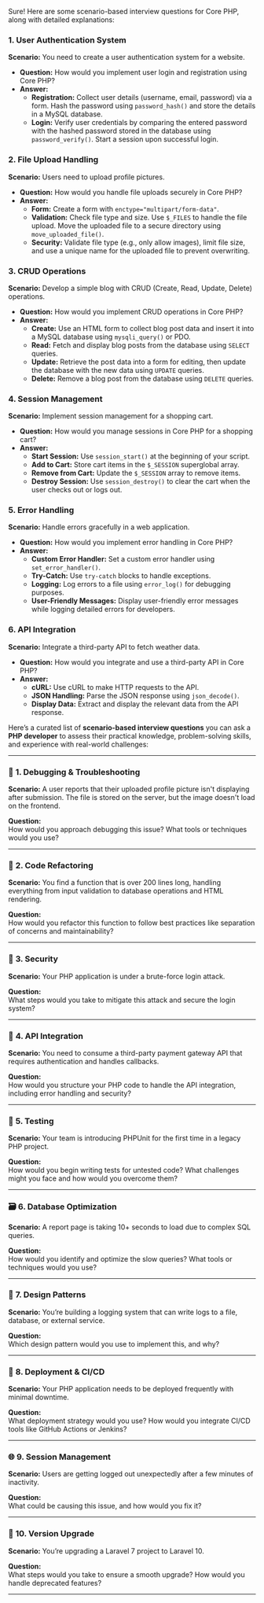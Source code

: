 Sure! Here are some scenario-based interview questions for Core PHP, along with detailed explanations:

### 1. User Authentication System

**Scenario:** You need to create a user authentication system for a website.

- **Question:** How would you implement user login and registration using Core PHP?
- **Answer:**
  - **Registration:** Collect user details (username, email, password) via a form. Hash the password using `password_hash()` and store the details in a MySQL database.
  - **Login:** Verify user credentials by comparing the entered password with the hashed password stored in the database using `password_verify()`. Start a session upon successful login.

### 2. File Upload Handling

**Scenario:** Users need to upload profile pictures.

- **Question:** How would you handle file uploads securely in Core PHP?
- **Answer:**
  - **Form:** Create a form with `enctype="multipart/form-data"`.
  - **Validation:** Check file type and size. Use `$_FILES` to handle the file upload. Move the uploaded file to a secure directory using `move_uploaded_file()`.
  - **Security:** Validate file type (e.g., only allow images), limit file size, and use a unique name for the uploaded file to prevent overwriting.

### 3. CRUD Operations

**Scenario:** Develop a simple blog with CRUD (Create, Read, Update, Delete) operations.

- **Question:** How would you implement CRUD operations in Core PHP?
- **Answer:**
  - **Create:** Use an HTML form to collect blog post data and insert it into a MySQL database using `mysqli_query()` or PDO.
  - **Read:** Fetch and display blog posts from the database using `SELECT` queries.
  - **Update:** Retrieve the post data into a form for editing, then update the database with the new data using `UPDATE` queries.
  - **Delete:** Remove a blog post from the database using `DELETE` queries.

### 4. Session Management

**Scenario:** Implement session management for a shopping cart.

- **Question:** How would you manage sessions in Core PHP for a shopping cart?
- **Answer:**
  - **Start Session:** Use `session_start()` at the beginning of your script.
  - **Add to Cart:** Store cart items in the `$_SESSION` superglobal array.
  - **Remove from Cart:** Update the `$_SESSION` array to remove items.
  - **Destroy Session:** Use `session_destroy()` to clear the cart when the user checks out or logs out.

### 5. Error Handling

**Scenario:** Handle errors gracefully in a web application.

- **Question:** How would you implement error handling in Core PHP?
- **Answer:**
  - **Custom Error Handler:** Set a custom error handler using `set_error_handler()`.
  - **Try-Catch:** Use `try-catch` blocks to handle exceptions.
  - **Logging:** Log errors to a file using `error_log()` for debugging purposes.
  - **User-Friendly Messages:** Display user-friendly error messages while logging detailed errors for developers.

### 6. API Integration

**Scenario:** Integrate a third-party API to fetch weather data.

- **Question:** How would you integrate and use a third-party API in Core PHP?
- **Answer:**
  - **cURL:** Use cURL to make HTTP requests to the API.
  - **JSON Handling:** Parse the JSON response using `json_decode()`.
  - **Display Data:** Extract and display the relevant data from the API response.


Here’s a curated list of **scenario-based interview questions** you can ask a **PHP developer** to assess their practical knowledge, problem-solving skills, and experience with real-world challenges:

---

### 🔧 **1. Debugging & Troubleshooting**
**Scenario:** A user reports that their uploaded profile picture isn't displaying after submission. The file is stored on the server, but the image doesn't load on the frontend.

**Question:**  
How would you approach debugging this issue? What tools or techniques would you use?

---

### 🧱 **2. Code Refactoring**
**Scenario:** You find a function that is over 200 lines long, handling everything from input validation to database operations and HTML rendering.

**Question:**  
How would you refactor this function to follow best practices like separation of concerns and maintainability?

---

### 🔐 **3. Security**
**Scenario:** Your PHP application is under a brute-force login attack.

**Question:**  
What steps would you take to mitigate this attack and secure the login system?

---

### 🔄 **4. API Integration**
**Scenario:** You need to consume a third-party payment gateway API that requires authentication and handles callbacks.

**Question:**  
How would you structure your PHP code to handle the API integration, including error handling and security?

---

### 🧪 **5. Testing**
**Scenario:** Your team is introducing PHPUnit for the first time in a legacy PHP project.

**Question:**  
How would you begin writing tests for untested code? What challenges might you face and how would you overcome them?

---

### 🗃️ **6. Database Optimization**
**Scenario:** A report page is taking 10+ seconds to load due to complex SQL queries.

**Question:**  
How would you identify and optimize the slow queries? What tools or techniques would you use?

---

### 🧩 **7. Design Patterns**
**Scenario:** You’re building a logging system that can write logs to a file, database, or external service.

**Question:**  
Which design pattern would you use to implement this, and why?

---

### 🧰 **8. Deployment & CI/CD**
**Scenario:** Your PHP application needs to be deployed frequently with minimal downtime.

**Question:**  
What deployment strategy would you use? How would you integrate CI/CD tools like GitHub Actions or Jenkins?

---

### 🌐 **9. Session Management**
**Scenario:** Users are getting logged out unexpectedly after a few minutes of inactivity.

**Question:**  
What could be causing this issue, and how would you fix it?

---

### 🧠 **10. Version Upgrade**
**Scenario:** You’re upgrading a Laravel 7 project to Laravel 10.

**Question:**  
What steps would you take to ensure a smooth upgrade? How would you handle deprecated features?

---

